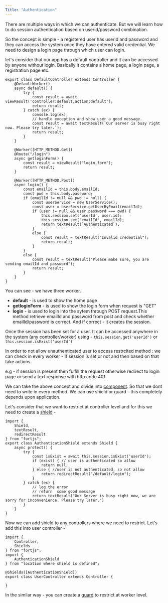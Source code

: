 ```yaml
---
Title: "Authentication"
---
```

 
There are multiple ways in which we can authenticate. But we will learn how to do session authentication based on userid/password combination.

So the concept is simple - a registered user has userid and password and they can access the system once they have entered valid credential. We need to design a login page through which user can login.

let's consider that our app has a default controller and it can be accessed by anyone without login. Basically it contains a home page, a login page, a registration page etc.

```
export class DefaultController extends Controller {
    @DefaultWorker()
    async default() {
        try {
            const result = await viewResult('controller:default,action:default');
            return result;
        } catch (ex) {
            console.log(ex);
            // handle exception and show user a good message.
            const result = await textResult(`Our server is busy right now. Please try later.`);
            return result;
        }
    }

    @Worker([HTTP_METHOD.Get])
    @Route("/login")
    async getloginForm() {
        const result = viewResult("login_form");
        return result;
    } 

    @Worker([HTTP_METHOD.Post])
    async login() {
        const emailId = this.body.emailId;
        const pwd = this.body.password;
        if (emailId != null && pwd != null) {
            const userService = new UserService();
            const user = userService.getUserByEmail(emailId);
            if (user != null && user.password === pwd) {
                this.session.set('userId', user.id);
                this.session.set('emailId', emailId);
                return textResult(`Authenticated`);
            }
            else {
                const result = textResult("Invalid credential");
                return result;
            }
        }
        else {
            const result = textResult("Please make sure, you are sending emailId and password");
            return result;
        }
    }
}
```

You can see - we have three worker.

* **default** - is used to show the home page
* **getloginForm** - is used to show the login form when request is "GET"
* **login** - is  used to login into the sytem through POST request.This method retrieve emailId and password from post and check whether emailId/password is correct. And if correct - it creates the session.

Once the session has been set for a user. It can be accessed anywhere in the system (any controller/worker) using - `this.session.get('userId')`  or `this.session.isExist('userId')`

In order to not allow unauthenticated user to access restrcited method : we can check in every worker - If session is set or not and then based on that take actions.

e.g - if session is present then fulfill the request otherwise redirect to login page or send a text response with http code 401.

We can take the above concept and divide into [component](/tutorial/wall). So that we dont need to write in every method. We can use shield or guard - this completely depends upon application.

Let's consider that we want to restrict at controller level and for this we need to create a [shield](/tutorial/shield) - 

```
import {
    Shield,
    textResult,
    redirectResult
} from "fortjs";
export class AuthenticationShield extends Shield {
    async protect() {
        try {
            const isExist = await this.session.isExist('userId');
            if (exist) { // user is authenticated so allow
                return null;
            } else { //user is not authenticated, so not allow
                return redirectResult("/default/login");
            }
        } catch (ex) {
            // log the error
            // return  some good message
            return textResult("Our Server is busy right now, we are sorry for inconvenience. Please try later.")
        }
    }
}
```

Now we can add shield to any controllers where we need to restrict. Let's add this into user controller - 

```
import {
    Controller,
    Shields 
} from "fortjs";
import {
    AuthenticationShield
} from "location where shield is defined";

@Shields([AuthenticationShield]) 
export class UserController extends Controller {

}
```

In the similar way - you can create a [guard](/tutorial/guard) to restrict at worker level.

